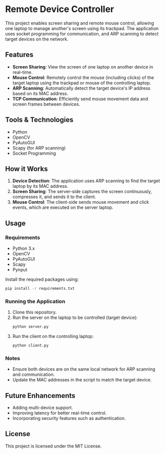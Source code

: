 
# Remote Device Controller

This project enables screen sharing and remote mouse control, allowing one laptop to manage another's screen using its trackpad. The application uses socket programming for communication, and ARP scanning to detect target devices on the network.

## Features

- **Screen Sharing**: View the screen of one laptop on another device in real-time.
- **Mouse Control**: Remotely control the mouse (including clicks) of the target laptop using the trackpad or mouse of the controlling laptop.
- **ARP Scanning**: Automatically detect the target device's IP address based on its MAC address.
- **TCP Communication**: Efficiently send mouse movement data and screen frames between devices.

## Tools & Technologies

- Python
- OpenCV
- PyAutoGUI
- Scapy (for ARP scanning)
- Socket Programming

## How it Works

1. **Device Detection**: The application uses ARP scanning to find the target laptop by its MAC address.
2. **Screen Sharing**: The server-side captures the screen continuously, compresses it, and sends it to the client.
3. **Mouse Control**: The client-side sends mouse movement and click events, which are executed on the server laptop.

## Usage

### Requirements

- Python 3.x
- OpenCV
- PyAutoGUI
- Scapy
- Pynput

Install the required packages using:
```bash
pip install -r requirements.txt
```

### Running the Application

1. Clone this repository.
2. Run the server on the laptop to be controlled (target device):
    ```bash
    python server.py
    ```
3. Run the client on the controlling laptop:
    ```bash
    python client.py
    ```

### Notes

- Ensure both devices are on the same local network for ARP scanning and communication.
- Update the MAC addresses in the script to match the target device.

## Future Enhancements

- Adding multi-device support.
- Improving latency for better real-time control.
- Incorporating security features such as authentication.

## License

This project is licensed under the MIT License.
